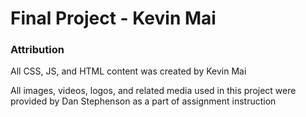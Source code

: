 # Final Project - Kevin Mai
### Attribution

All CSS, JS, and HTML content was created by Kevin Mai
 
All images, videos, logos, and related media used in this project were provided by Dan Stephenson as a part of assignment instruction
